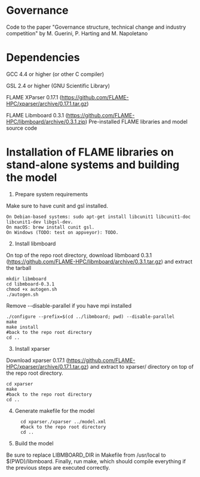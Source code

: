 # Governance
Code to the paper "Governance structure, technical change and industry competition" by M. Guerini, P. Harting and M. Napoletano


# Dependencies

GCC 4.4 or higher (or other C compiler)

GSL 2.4 or higher (GNU Scientific Library)

FLAME XParser 0.17.1 (https://github.com/FLAME-HPC/xparser/archive/0.17.1.tar.gz)

FLAME Libmboard 0.3.1 (https://github.com/FLAME-HPC/libmboard/archive/0.3.1.zip)
Pre-installed FLAME libraries and model source code



# Installation of FLAME libraries on stand-alone systems and building the model

1. Prepare system requirements

Make sure to have cunit and gsl installed.

    On Debian-based systems: sudo apt-get install libcunit1 libcunit1-doc libcunit1-dev libgsl-dev.
    On macOS: brew install cunit gsl.
    On Windows (TODO: test on appveyor): TODO.

2. Install libmboard

On top of the repo root directory, download libmboard 0.3.1 (https://github.com/FLAME-HPC/libmboard/archive/0.3.1.tar.gz) and extract the tarball

    mkdir libmboard
    cd libmboard-0.3.1
    chmod +x autogen.sh
    ./autogen.sh

Remove --disable-parallel if you have mpi installed

    ./configure --prefix=$(cd ../libmboard; pwd) --disable-parallel
    make
    make install
    #back to the repo root directory
    cd ..

3. Install xparser

Download xparser 0.17.1 (https://github.com/FLAME-HPC/xparser/archive/0.17.1.tar.gz) and extract to xparser/ directory on top of the repo root directory.

    cd xparser
    make
    #back to the repo root directory
    cd ..

4. Generate makefile for the model
    
         cd xparser./xparser ../model.xml
         #back to the repo root directory
         cd ..

5. Build the model

Be sure to replace LIBMBOARD_DIR in Makefile from /usr/local to $(PWD)/libmboard. Finally, run make, which should compile everything if the previous steps are executed correctly.
